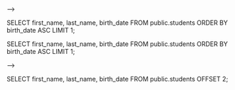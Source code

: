 <!-- Exercise 1 : Bootcamp
<!--  -->
<!-- Continuation of the Exercise XPGold -->

<!-- Select -->
<!-- For the following questions, you have to fetch the first_names, last_names and birth_dates of the students. -->

<!-- Fetch the first four students. You have to order the four students alphabetically by last_name. -->

<!-- Fetch three students skipping the first two students. --> -->

SELECT first_name, last_name, birth_date FROM public.students ORDER BY birth_date ASC LIMIT 1;

<!-- Fetch the details of the youngest student. -->

SELECT first_name, last_name, birth_date FROM public.students ORDER BY birth_date ASC LIMIT 1;

<!-- Fetch three students skipping the first two students. --> -->

SELECT first_name, last_name, birth_date FROM public.students OFFSET 2;
